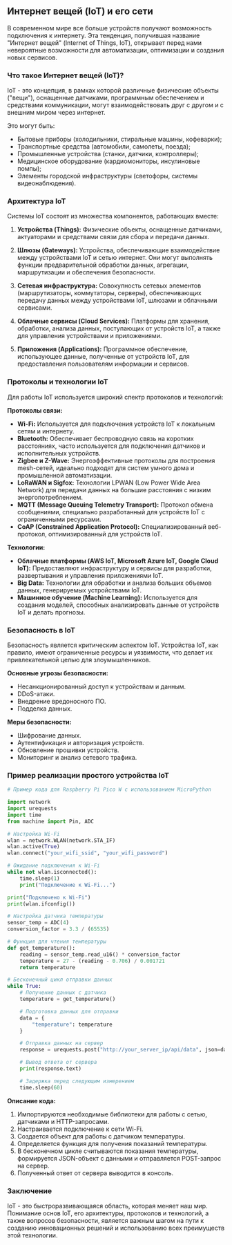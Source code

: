 ## Интернет вещей (IoT) и его сети

В современном мире все больше устройств получают возможность подключения к интернету. Эта тенденция, получившая название "Интернет вещей" (Internet of Things, IoT), открывает перед нами невероятные возможности для автоматизации, оптимизации и создания новых сервисов. 

### Что такое Интернет вещей (IoT)?

IoT - это концепция, в рамках которой различные физические объекты ("вещи"), оснащенные датчиками, программным обеспечением и средствами коммуникации, могут взаимодействовать друг с другом и с внешним миром через интернет. 

Это могут быть:

* Бытовые приборы (холодильники, стиральные машины, кофеварки);
* Транспортные средства (автомобили, самолеты, поезда);
* Промышленные устройства (станки, датчики, контроллеры);
* Медицинское оборудование (кардиомониторы, инсулиновые помпы);
* Элементы городской инфраструктуры (светофоры, системы видеонаблюдения).

### Архитектура IoT

Системы IoT состоят из множества компонентов, работающих вместе:

1. **Устройства (Things):**  Физические объекты, оснащенные датчиками, актуаторами и средствами связи для сбора и передачи данных.

2. **Шлюзы (Gateways):**  Устройства, обеспечивающие взаимодействие между устройствами IoT и сетью интернет. Они могут выполнять функции предварительной обработки данных, агрегации, маршрутизации и обеспечения безопасности.

3. **Сетевая инфраструктура:**  Совокупность сетевых элементов (маршрутизаторы, коммутаторы, серверы), обеспечивающих передачу данных между устройствами IoT, шлюзами и облачными сервисами.

4. **Облачные сервисы (Cloud Services):**  Платформы для хранения, обработки, анализа данных, поступающих от устройств IoT, а также для управления устройствами и приложениями.

5. **Приложения (Applications):**  Программное обеспечение, использующее данные, полученные от устройств IoT, для предоставления пользователям информации и сервисов.

### Протоколы и технологии IoT

Для работы IoT используется широкий спектр протоколов и технологий:

**Протоколы связи:**

* **Wi-Fi:** Используется для подключения устройств IoT к локальным сетям и интернету.
* **Bluetooth:** Обеспечивает беспроводную связь на коротких расстояниях, часто используется для подключения датчиков и исполнительных устройств.
* **Zigbee и Z-Wave:** Энергоэффективные протоколы для построения mesh-сетей, идеально подходят для систем умного дома и промышленной автоматизации.
* **LoRaWAN и Sigfox:** Технологии LPWAN (Low Power Wide Area Network) для передачи данных на большие расстояния с низким энергопотреблением.
* **MQTT (Message Queuing Telemetry Transport):** Протокол обмена сообщениями, специально разработанный для устройств IoT с ограниченными ресурсами.
* **CoAP (Constrained Application Protocol):**  Специализированный веб-протокол, оптимизированный для устройств IoT.

**Технологии:**

* **Облачные платформы (AWS IoT, Microsoft Azure IoT, Google Cloud IoT):** Предоставляют инфраструктуру и сервисы для разработки, развертывания и управления приложениями IoT.
* **Big Data:**  Технологии для обработки и анализа больших объемов данных, генерируемых устройствами IoT.
* **Машинное обучение (Machine Learning):**  Используется для создания моделей, способных анализировать данные от устройств IoT и делать прогнозы.

### Безопасность в IoT

Безопасность является критическим аспектом IoT. Устройства IoT, как правило, имеют ограниченные ресурсы и уязвимости, что делает их привлекательной целью для злоумышленников.

**Основные угрозы безопасности:**

* Несанкционированный доступ к устройствам и данным.
* DDoS-атаки.
* Внедрение вредоносного ПО.
* Подделка данных.

**Меры безопасности:**

* Шифрование данных.
* Аутентификация и авторизация устройств.
* Обновление прошивки устройств.
* Мониторинг и анализ сетевого трафика.

### Пример реализации простого устройства IoT

```python
# Пример кода для Raspberry Pi Pico W с использованием MicroPython

import network
import urequests
import time
from machine import Pin, ADC

# Настройка Wi-Fi
wlan = network.WLAN(network.STA_IF)
wlan.active(True)
wlan.connect("your_wifi_ssid", "your_wifi_password")

# Ожидание подключения к Wi-Fi
while not wlan.isconnected():
    time.sleep(1)
    print("Подключение к Wi-Fi...")

print("Подключено к Wi-Fi")
print(wlan.ifconfig())

# Настройка датчика температуры
sensor_temp = ADC(4)
conversion_factor = 3.3 / (65535)

# Функция для чтения температуры
def get_temperature():
    reading = sensor_temp.read_u16() * conversion_factor
    temperature = 27 - (reading - 0.706) / 0.001721
    return temperature

# Бесконечный цикл отправки данных
while True:
    # Получение данных с датчика
    temperature = get_temperature()

    # Подготовка данных для отправки
    data = {
        "temperature": temperature
    }

    # Отправка данных на сервер
    response = urequests.post("http://your_server_ip/api/data", json=data)

    # Вывод ответа от сервера
    print(response.text)

    # Задержка перед следующим измерением
    time.sleep(60)
```

**Описание кода:**

1.  Импортируются необходимые библиотеки для работы с сетью, датчиками и HTTP-запросами.
2.  Настраивается подключение к сети Wi-Fi.
3.  Создается объект для работы с датчиком температуры.
4.  Определяется функция для получения показаний температуры.
5.  В бесконечном цикле считываются показания температуры, формируется JSON-объект с данными и отправляется POST-запрос на сервер.
6.  Полученный ответ от сервера выводится в консоль.

### Заключение

IoT - это быстроразвивающаяся область, которая меняет наш мир. Понимание основ IoT, его архитектуры, протоколов и технологий, а также вопросов безопасности, является важным шагом на пути к созданию инновационных решений и использованию всех преимуществ этой технологии. 
